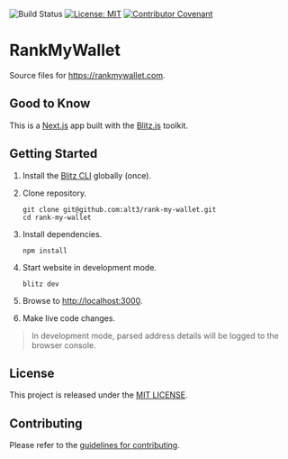 ![Build Status](https://github.com/alt3/rank-my-wallet/actions/workflows/ci.yml/badge.svg?branch=main)
[![License: MIT](https://img.shields.io/badge/License-MIT-yellow.svg?style=flat-square)](LICENSE.md)
[![Contributor Covenant](https://img.shields.io/badge/Contributor%20Covenant-v2.1%20adopted-ff69b4.svg?style=flat-square)](https://www.contributor-covenant.org/version/2/1/code_of_conduct)

# RankMyWallet

Source files for https://rankmywallet.com.

## Good to Know

This is a [Next.js](https://nextjs.org/) app built with the [Blitz.js](https://github.com/blitz-js/blitz) toolkit.

## Getting Started

1. Install the [Blitz CLI](https://blitzjs.com/docs/get-started#install-blitz) globally (once).

2. Clone repository.

   ```
   git clone git@github.com:alt3/rank-my-wallet.git
   cd rank-my-wallet
   ```

3. Install dependencies.

   ```
   npm install
   ```

4. Start website in development mode.

   ```
   blitz dev
   ```

5. Browse to [http://localhost:3000](http://localhost:3000).

6. Make live code changes.

> In development mode, parsed address details will be logged to the browser console.

## License

This project is released under the [MIT LICENSE](LICENSE.txt).

## Contributing

Please refer to the [guidelines for contributing](./contributing.md).
